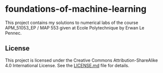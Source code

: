 # foundations-of-machine-learning

This project contains my solutions to numerical labs of the course APM_51053_EP / MAP 553 given at Ecole Polytechnique by Erwan Le Pennec.

## License

This project is licensed under the Creative Commons Attribution-ShareAlike 4.0 International License. See the [LICENSE.md](./LICENSE.md) file for details.